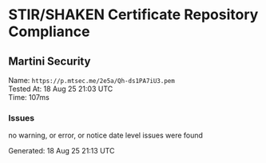 # STIR/SHAKEN Certificate Repository Compliance

## Martini Security

Name: `https://p.mtsec.me/2e5a/Qh-ds1PA7iU3.pem`\
Tested At: 18 Aug 25 21:03 UTC\
Time: 107ms

### Issues

no warning, or error, or notice date level issues were found

Generated: 18 Aug 25 21:13 UTC
